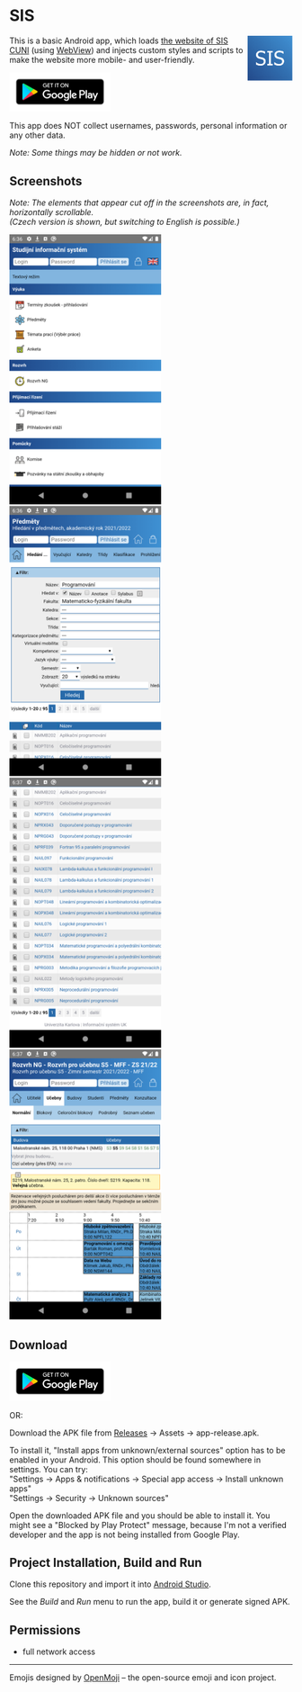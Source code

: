 # SIS

<img src="website-assets/icon.svg" width=80 align="right">

This is a basic Android app, which loads [the website of SIS CUNI](https://is.cuni.cz/studium/) (using [WebView](https://developer.android.com/reference/android/webkit/WebView.html)) and injects custom styles and scripts to make the website more mobile- and user-friendly.

<a href="https://play.google.com/store/apps/details?id=io.github.sykoram.sis"><img src="website-assets/google-play-badge.png" width="180"></a>

This app does NOT collect usernames, passwords, personal information or any other data.

*Note: Some things may be hidden or not work.*

## Screenshots

*Note: The elements that appear cut off in the screenshots are, in fact, horizontally scrollable. \
(Czech version is shown, but switching to English is possible.)*

<img src="website-assets/home.png?raw=true" width=270>&emsp;<img src="website-assets/subjects.png?raw=true" width=270>&emsp;<img src="website-assets/subjects-table.png?raw=true" width=270>&emsp;<img src="website-assets/schedule.png?raw=true" width=270>

## Download

<a href="https://play.google.com/store/apps/details?id=io.github.sykoram.sis"><img src="website-assets/google-play-badge.png" width="180"></a>

OR:

Download the APK file from [Releases](https://github.com/sykoram/sis/releases) &rarr; Assets &rarr; app-release.apk. 

To install it, "Install apps from unknown/external sources" option has to be enabled in your Android. This option should be found somewhere in settings. You can try: \
"Settings &rarr; Apps & notifications &rarr; Special app access &rarr; Install unknown apps" \
"Settings &rarr; Security &rarr; Unknown sources"

Open the downloaded APK file and you should be able to install it. You might see a "Blocked by Play Protect" message, because I'm not a verified developer and the app is not being installed from Google Play.

## Project Installation, Build and Run

Clone this repository and import it into [Android Studio](https://developer.android.com/studio/).

See the *Build* and *Run* menu to run the app, build it or generate signed APK.

## Permissions

- full network access

---

Emojis designed by [OpenMoji](https://openmoji.org/) – the open-source emoji and icon project.

